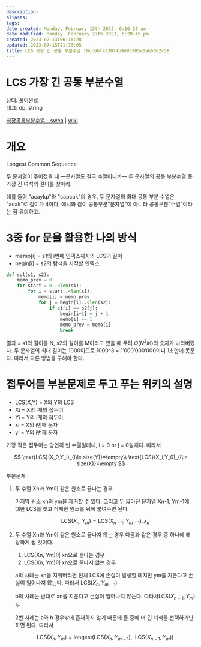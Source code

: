 ```yaml
---
description:
aliases: 
tags: 
date created: Monday, February 13th 2023, 6:16:28 am
date modified: Monday, February 27th 2023, 6:20:45 pm
created: 2023-02-13T06:16:28
updated: 2023-07-15T21:33:05
title: LCS 가장 긴 공통 부분수열 f0cc6bf4f3074b9d93505e0ab5062c58
---
```


# LCS 가장 긴 공통 부분수열

상태: 풀이완료  
태그: dp, string

[최장공통부분수열 - swea](https://swexpertacademy.com/main/code/problem/problemDetail.do?contestProbId=AWBOHEx66kIDFAWr) | [wiki](https://ko.m.wikipedia.org/wiki/최장_공통_부분_수열)

# 개요

Longest Common Sequence 

두 문자열이 주어졌을 때 —문자열도 결국 수열이니까— 두 문자열의 공통 부분수열 중 가장 긴 녀석의 길이를 찾아라.

예를 들어 "acaykp"와 "capcak"의 경우, 두 문자열의 최대 공통 부분 수열은 "acak"로 길이가 4이다. 예시와 같이 공통부분”문자열”이 아니라 공통부분”수열”이라는 점 유의하고.

# 3중 for 문을 활용한 나의 방식

- memo[i] = s1의 i번째 인덱스까지의 LCS의 길이
- begin[i] = s2의 탐색을 시작할 인덱스

```python
def sol(s1, s2):
	memo_prev = 0
	for start = 0..<len(s1):
		for i = start..<len(s1):
			memo[i] = memo_prev
			for j = begin[i]..<len(s2):
				if s1[i] == s2[j]:
					begin[i+1] = j + 1
					memo[i] += 1
					memo_prev = memo[i]
					break
```

결과 = s1의 길이를 N, s2의 길이를 M이라고 했을 때 무려 $O(N^2M)$의 숫자가 나와버렸다. 두 문자열의 최대 길이는 1000이므로 1000^3 = 1’000’000’000이니 1초안에 못푼다. 따라서 다른 방법을 구해야 한다.

# 접두어를 부분문제로 두고 푸는 위키의 설명

- LCS(X,Y) = X와 Y의 LCS
- Xi = X의 i개의 접두어
- Yi = Y의 i개의 접두어
- xi = X의 i번째 문자
- yi = Y의 i번째 문자

가장 작은 접두어는 당연히 빈 수열일테니, i = 0 or j = 0일때다. 따라서

$$
\text{LCS}(X_0,Y_i)_{i\le size(Y)}=\empty\\ \text{LCS}(X_i,Y_0)_{i\le size(X)}=\empty
$$

부분문제 : 

1. 두 수열 Xn과 Ym이 같은 원소로 끝나는 경우
    
    마지막 원소 xn과 ym을 제거할 수 있다. 그리고 두 짧아진 문자열 Xn-1, Ym-1에 대한 LCS를 찾고 삭제한 원소를 뒤에 붙여주면 된다.

    $$
    \text{LCS}(X_n, Y_m) = \text{LCS}(X_{n-1},Y_{m-1}),x_n
    $$

2. 두 수열 Xn과 Ym이 같은 원소로 끝나지 않는 경우 다음과 같은 경우 중 하나에 해당하게 될 것이다.
    1. LCS(Xn, Ym)이 xn으로 끝나는 경우
    2. LCS(Xn, Ym)이 xn으로 끝나지 않는 경우
    
    a의 사례는 xn을 지워버리면 전체 LCS에 손실이 발생할 테지만 ym을 지운다고 손실이 일어나지 않는다. 따라서 $\text{LCS}(X_n, Y_{m-1})$
    
    b의 사례는 반대로 xn을 지운다고 손실이 일어나지 않는다. 따라서$\text{LCS}(X_{n-1}, Y_{m})$두
    
    2번 사례는 a와 b 경우밖에 존재하지 않기 때문에 둘 중에 더 긴 녀석을 선택하기만 하면 된다. 따라서

    $$
    \text{LCS}(X_n, Y_{m})=\text{longest}(\text{LCS}(X_n, Y_{m-1}),~~\text{LCS}(X_{n-1}, Y_{m}))
    $$
